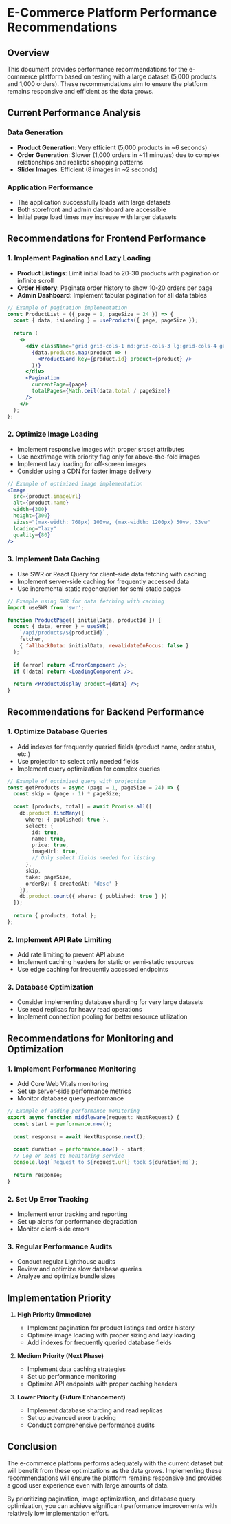 # E-Commerce Platform Performance Recommendations

## Overview

This document provides performance recommendations for the e-commerce platform based on testing with a large dataset (5,000 products and 1,000 orders). These recommendations aim to ensure the platform remains responsive and efficient as the data grows.

## Current Performance Analysis

### Data Generation
- **Product Generation**: Very efficient (5,000 products in ~6 seconds)
- **Order Generation**: Slower (1,000 orders in ~11 minutes) due to complex relationships and realistic shopping patterns
- **Slider Images**: Efficient (8 images in ~2 seconds)

### Application Performance
- The application successfully loads with large datasets
- Both storefront and admin dashboard are accessible
- Initial page load times may increase with larger datasets

## Recommendations for Frontend Performance

### 1. Implement Pagination and Lazy Loading

- **Product Listings**: Limit initial load to 20-30 products with pagination or infinite scroll
- **Order History**: Paginate order history to show 10-20 orders per page
- **Admin Dashboard**: Implement tabular pagination for all data tables

```jsx
// Example of pagination implementation
const ProductList = ({ page = 1, pageSize = 24 }) => {
  const { data, isLoading } = useProducts({ page, pageSize });
  
  return (
    <>
      <div className="grid grid-cols-1 md:grid-cols-3 lg:grid-cols-4 gap-4">
        {data.products.map(product => (
          <ProductCard key={product.id} product={product} />
        ))}
      </div>
      <Pagination 
        currentPage={page} 
        totalPages={Math.ceil(data.total / pageSize)} 
      />
    </>
  );
};
```

### 2. Optimize Image Loading

- Implement responsive images with proper srcset attributes
- Use next/image with priority flag only for above-the-fold images
- Implement lazy loading for off-screen images
- Consider using a CDN for faster image delivery

```jsx
// Example of optimized image implementation
<Image
  src={product.imageUrl}
  alt={product.name}
  width={300}
  height={300}
  sizes="(max-width: 768px) 100vw, (max-width: 1200px) 50vw, 33vw"
  loading="lazy"
  quality={80}
/>
```

### 3. Implement Data Caching

- Use SWR or React Query for client-side data fetching with caching
- Implement server-side caching for frequently accessed data
- Use incremental static regeneration for semi-static pages

```jsx
// Example using SWR for data fetching with caching
import useSWR from 'swr';

function ProductPage({ initialData, productId }) {
  const { data, error } = useSWR(
    `/api/products/${productId}`,
    fetcher,
    { fallbackData: initialData, revalidateOnFocus: false }
  );
  
  if (error) return <ErrorComponent />;
  if (!data) return <LoadingComponent />;
  
  return <ProductDisplay product={data} />;
}
```

## Recommendations for Backend Performance

### 1. Optimize Database Queries

- Add indexes for frequently queried fields (product name, order status, etc.)
- Use projection to select only needed fields
- Implement query optimization for complex queries

```typescript
// Example of optimized query with projection
const getProducts = async (page = 1, pageSize = 24) => {
  const skip = (page - 1) * pageSize;
  
  const [products, total] = await Promise.all([
    db.product.findMany({
      where: { published: true },
      select: {
        id: true,
        name: true,
        price: true,
        imageUrl: true,
        // Only select fields needed for listing
      },
      skip,
      take: pageSize,
      orderBy: { createdAt: 'desc' }
    }),
    db.product.count({ where: { published: true } })
  ]);
  
  return { products, total };
};
```

### 2. Implement API Rate Limiting

- Add rate limiting to prevent API abuse
- Implement caching headers for static or semi-static resources
- Use edge caching for frequently accessed endpoints

### 3. Database Optimization

- Consider implementing database sharding for very large datasets
- Use read replicas for heavy read operations
- Implement connection pooling for better resource utilization

## Recommendations for Monitoring and Optimization

### 1. Implement Performance Monitoring

- Add Core Web Vitals monitoring
- Set up server-side performance metrics
- Monitor database query performance

```typescript
// Example of adding performance monitoring
export async function middleware(request: NextRequest) {
  const start = performance.now();
  
  const response = await NextResponse.next();
  
  const duration = performance.now() - start;
  // Log or send to monitoring service
  console.log(`Request to ${request.url} took ${duration}ms`);
  
  return response;
}
```

### 2. Set Up Error Tracking

- Implement error tracking and reporting
- Set up alerts for performance degradation
- Monitor client-side errors

### 3. Regular Performance Audits

- Conduct regular Lighthouse audits
- Review and optimize slow database queries
- Analyze and optimize bundle sizes

## Implementation Priority

1. **High Priority (Immediate)**
   - Implement pagination for product listings and order history
   - Optimize image loading with proper sizing and lazy loading
   - Add indexes for frequently queried database fields

2. **Medium Priority (Next Phase)**
   - Implement data caching strategies
   - Set up performance monitoring
   - Optimize API endpoints with proper caching headers

3. **Lower Priority (Future Enhancement)**
   - Implement database sharding and read replicas
   - Set up advanced error tracking
   - Conduct comprehensive performance audits

## Conclusion

The e-commerce platform performs adequately with the current dataset but will benefit from these optimizations as the data grows. Implementing these recommendations will ensure the platform remains responsive and provides a good user experience even with large amounts of data.

By prioritizing pagination, image optimization, and database query optimization, you can achieve significant performance improvements with relatively low implementation effort.
